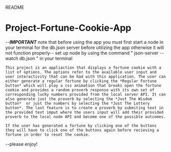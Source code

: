 README

# Project-Fortune-Cookie-App

--***IMPORTANT*** note that before using the app you must first start a node in your terminal for the db.json server before utilizing the app otherwise it will not function properly--
                                        set up node by using the command " json-server --watch db.json " in your terminal


    This project is an appliaction that displays a fortune cookie with a list of options. The options refer to the available user input and user interactivity that can be had with this application. The user can either generate a regular fortune by clicking the *Regular Fortune button* which will play a css animation that breaks open the fortune cookie and provides a random proverb response with its own set of corresponding lucky numbers provided from the local server API. It can also generate just the proverb by selecting the *Just The Wisdom button*  or just the numbers by selecting the *Just The Lottery button*. The last feature is to create a proverb by submiting text in the provided text imput where the users input will add their provided proverb to the local node API and become one of the possible outcomes.
    
    If the user has generated a fortune by clicking one of the buttons they will have to click one of the buttons again before recieving a fortune in order to reset the cookie.


--please enjoy!






